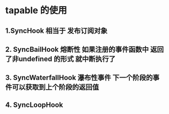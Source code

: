 # tapable 的使用

## 1.SyncHook 相当于 发布订阅对象

## 2. SyncBailHook 熔断性 如果注册的事件函数中 返回了非undefined 的形式 就中断执行了

## 3. SyncWaterfallHook 瀑布性事件 下一个阶段的事件可以获取到上个阶段的返回值

## 4. SyncLoopHook 